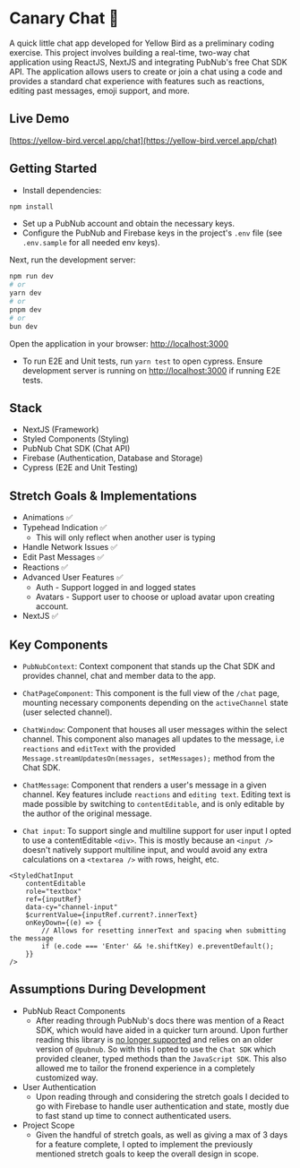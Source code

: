 
# Canary Chat 🐤

A quick little chat app developed for Yellow Bird as a preliminary coding exercise. This project involves building a real-time, two-way chat application using ReactJS, NextJS and integrating PubNub's free Chat SDK API. The application allows users to create or join a chat using a code and provides a standard chat experience with features such as reactions, editing past messages, emoji support, and more.
 

## Live Demo
[https://yellow-bird.vercel.app/chat](https://yellow-bird.vercel.app/chat)

## Getting Started

- Install dependencies:

```bash
npm install
```
- Set up a PubNub account and obtain the necessary keys.
- Configure the PubNub and Firebase keys in the project's `.env` file (see `.env.sample` for all needed env keys).


Next, run the development server:

```bash
npm run dev
# or
yarn dev
# or
pnpm dev
# or
bun dev
```

Open the application in your browser: [http://localhost:3000](http://localhost:3000)

- To run E2E and Unit tests, run `yarn test` to open cypress. Ensure development server is running on [http://localhost:3000](http://localhost:3000) if running E2E tests.

## Stack

- NextJS (Framework)
- Styled Components (Styling)
- PubNub Chat SDK (Chat API)
- Firebase (Authentication, Database and Storage)
- Cypress (E2E and Unit Testing)

## Stretch Goals & Implementations
- Animations ✅
- Typehead Indication ✅
  - This will only reflect when another user is typing
- Handle Network Issues ✅
- Edit Past Messages ✅
- Reactions ✅
- Advanced User Features ✅
  - Auth - Support logged in and logged states
  - Avatars - Support user to choose or upload avatar upon creating account.
- NextJS ✅

## Key Components
- `PubNubContext`: Context component that stands up the Chat SDK and provides channel, chat and member data to the app.

- `ChatPageComponent`: This component is the full view of the `/chat` page, mounting necessary components depending on the `activeChannel` state (user selected channel).

- `ChatWindow`: Component that houses all user messages within the select channel. This component also manages all updates to the message, i.e `reactions` and `editText` with the provided `Message.streamUpdatesOn(messages, setMessages);` method from the Chat SDK.

- `ChatMessage`: Component that renders a user's message in a given channel. Key features include `reactions` and `editing text`. Editing text is made possible by switching to `contentEditable`, and is only editable by the author of the original message.


- `Chat input`: To support single and multiline support for user input I opted to use a contentEditable `<div>`. This is mostly because an `<input />` doesn't natively support multiline input, and would avoid any extra calculations on a `<textarea />` with rows, height, etc.

```tsx
<StyledChatInput
    contentEditable
    role="textbox"
    ref={inputRef}
    data-cy="channel-input"
    $currentValue={inputRef.current?.innerText}
    onKeyDown={(e) => {
        // Allows for resetting innerText and spacing when submitting the message
        if (e.code === 'Enter' && !e.shiftKey) e.preventDefault();
    }}
/>
  ```


## Assumptions During Development
- PubNub React Components
  - After reading through PubNub's docs there was mention of a React SDK, which would have aided in a quicker turn around. Upon further reading this library is [no longer supported](https://www.pubnub.com/docs/sdks/react) and relies on an older version of `@pubnub`. So with this I opted to use the `Chat SDK` which provided cleaner, typed methods than the `JavaScript SDK`. This also allowed me to tailor the fronend experience in a completely customized way.
- User Authentication
  - Upon reading through and considering the stretch goals I decided to go with Firebase to handle user authentication and state, mostly due to fast stand up time to connect authenticated users.
- Project Scope
  - Given the handful of stretch goals, as well as giving a max of 3 days for a feature complete, I opted to implement the previously mentioned stretch goals to keep the overall design in scope. 
